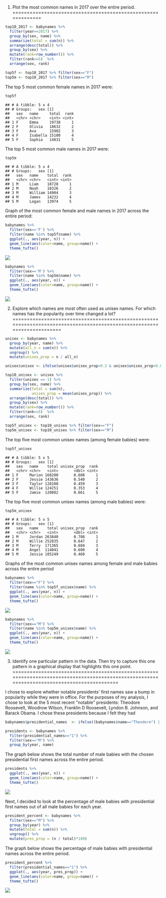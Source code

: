 1. Plot the most common names in 2017 over the entire period.
=============================================================

``` r
top10_2017 <- babynames %>%
  filter(year==2017) %>%
  group_by(sex, name) %>%
  summarize(total = sum(n)) %>%
  arrange(desc(total)) %>%
  group_by(sex) %>%
  mutate(rank=row_number()) %>%
  filter(rank<=5)  %>%
  arrange(sex, rank)

top5f <- top10_2017 %>% filter(sex=="F")
top5m <- top10_2017 %>% filter(sex=="M")
```

The top 5 most common female names in 2017 were:

``` r
top5f
```

    ## # A tibble: 5 x 4
    ## # Groups:   sex [1]
    ##   sex   name     total  rank
    ##   <chr> <chr>    <int> <int>
    ## 1 F     Emma     19738     1
    ## 2 F     Olivia   18632     2
    ## 3 F     Ava      15902     3
    ## 4 F     Isabella 15100     4
    ## 5 F     Sophia   14831     5

The top 5 most common male names in 2017 were:

``` r
top5m
```

    ## # A tibble: 5 x 4
    ## # Groups:   sex [1]
    ##   sex   name    total  rank
    ##   <chr> <chr>   <int> <int>
    ## 1 M     Liam    18728     1
    ## 2 M     Noah    18326     2
    ## 3 M     William 14904     3
    ## 4 M     James   14232     4
    ## 5 M     Logan   13974     5

Graph of the most common female and male names in 2017 across the entire period:

``` r
babynames %>%
  filter(sex=='F') %>%
  filter(name %in% top5f$name) %>%
  ggplot(., aes(year, n)) +
  geom_line(aes(color=name, group=name)) +
  theme_tufte()
```

![](babynames_files/figure-markdown_github/unnamed-chunk-4-1.png)

``` r
babynames %>%
  filter(sex=='M') %>%
  filter(name %in% top5m$name) %>%
  ggplot(., aes(year, n)) +
  geom_line(aes(color=name, group=name)) +
  theme_tufte()
```

![](babynames_files/figure-markdown_github/unnamed-chunk-4-2.png)

2. Explore which names are most often used as unisex names. For which names has the popularity over time changed a lot?
=======================================================================================================================

``` r
unisex <- babynames %>%
  group_by(year, name) %>%
  mutate(all_n = sum(n)) %>%
  ungroup() %>%
  mutate(unisex_prop = n / all_n)
```

``` r
unisex$unisex <- ifelse(unisex$unisex_prop>0.2 & unisex$unisex_prop<0.8, 1, 0)
```

``` r
top10_unisex <- unisex %>%
  filter(unisex == 1) %>%
  group_by(sex, name) %>%
  summarize(total = sum(n),
            unisex_prop = mean(unisex_prop)) %>%
  arrange(desc(total)) %>%
  group_by(sex) %>%
  mutate(rank=row_number()) %>%
  filter(rank<=5)  %>%
  arrange(sex, rank)
```

``` r
top5f_unisex <- top10_unisex %>% filter(sex=="F")
top5m_unisex <- top10_unisex %>% filter(sex=="M")
```

The top five most common unisex names (among female babies) were:

``` r
top5f_unisex
```

    ## # A tibble: 5 x 5
    ## # Groups:   sex [1]
    ##   sex   name    total unisex_prop  rank
    ##   <chr> <chr>   <int>       <dbl> <int>
    ## 1 F     Marion 168200       0.608     1
    ## 2 F     Jessie 143636       0.540     2
    ## 3 F     Taylor 128108       0.459     3
    ## 4 F     Willie 124251       0.353     4
    ## 5 F     Jamie  120882       0.661     5

The top five most common unisex names (among male babies) were:

``` r
top5m_unisex
```

    ## # A tibble: 5 x 5
    ## # Groups:   sex [1]
    ##   sex   name    total unisex_prop  rank
    ##   <chr> <chr>   <int>       <dbl> <int>
    ## 1 M     Jordan 263840       0.708     1
    ## 2 M     Willie 252835       0.647     2
    ## 3 M     Terry  171365       0.684     3
    ## 4 M     Angel  114041       0.600     4
    ## 5 M     Jessie 105249       0.460     5

Graphs of the most common unisex names among female and male babies across the entire period

``` r
babynames %>%
  filter(sex=="F") %>%
  filter(name %in% top5f_unisex$name) %>%
  ggplot(., aes(year, n)) +
  geom_line(aes(color=name, group=name)) +
  theme_tufte()
```

![](babynames_files/figure-markdown_github/unnamed-chunk-11-1.png)

``` r
babynames %>%
  filter(sex=="M") %>%
  filter(name %in% top5m_unisex$name) %>%
  ggplot(., aes(year, n)) +
  geom_line(aes(color=name, group=name)) +
  theme_tufte()
```

![](babynames_files/figure-markdown_github/unnamed-chunk-11-2.png)

3. Identify one particular pattern in the data. Then try to capture this one pattern in a graphical display that highlights this one point.
===========================================================================================================================================

I chose to explore whether notable presidents' first names saw a bump in popularity while they were in office. For the purposes of my analysis, I chose to look at the 5 most recent "notable" presidents: Theodore Roosevelt, Woodrow Wilson, Franklin D Roosevelt, Lyndon B. Johnson, and Barack Obama. I chose these presidents because I felt they had

``` r
babynames$presidential_names  <- ifelse((babynames$name=="Theodore") | (babynames$name=="Woodrow") | (babynames$name=="Franklin") | (babynames$name=="Lyndon") | (babynames$name=="Barack"), 1, 0)
```

``` r
presidents <- babynames %>%
  filter(presidential_names=="1") %>%
  filter(sex=="M") %>%
  group_by(year, name)
```

The graph below shows the total number of male babies with the chosen presidential first names across the entire period.

``` r
presidents %>%
  ggplot(., aes(year, n)) +
  geom_line(aes(color=name, group=name)) +
  theme_tufte()
```

![](babynames_files/figure-markdown_github/unnamed-chunk-14-1.png)

Next, I decided to look at the percentage of male babies with presidential first names out of all male babies for each year.

``` r
president_percent <- babynames %>%
  filter(sex=="M") %>%
  group_by(year) %>%
  mutate(total = sum(n)) %>%
  ungroup() %>%
  mutate(pres_prop = (n / total)*100)
```

The graph below shows the percentage of male babies with presidential names across the entire period.

``` r
president_percent %>%
  filter(presidential_names=="1") %>%
  ggplot(., aes(year, pres_prop)) +
  geom_line(aes(color=name, group=name)) +
  theme_tufte()
```

![](babynames_files/figure-markdown_github/unnamed-chunk-16-1.png)
